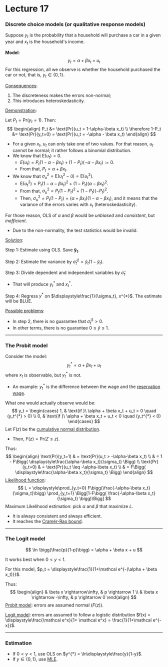 # Lecture 17

### Discrete choice models (or qualitative response models)

Suppose $y_t$ is the probability that a household will purchase a car in a given year and $x_t$ is the household's income.

**Model**:
$$
y_t = \alpha + \beta x_t + u_t
$$
For this regression, all we observe is whether the household purchased the car or not, that is, $y_t \in \{0,1\}$.

<u>Consequences</u>:

1. The discreteness makes the errors non-normal;
2. This introduces heteroskedasticity.

<u>Demonstration</u>:

Let $P_t = \text{Pr}(y_t=1)$. Then:
$$
\begin{align}
P_t &= \text{Pr}(u_t = 1-\alpha-\beta x_t) \\
\therefore 1-P_t &= \text{Pr}(y_t=0) = \text{Pr}(u_t = -\alpha - \beta x_t)
\end{align}
$$

- For a given $x_t$, $u_t$ can only take one of two values. For that reason, $u_t$ cannot be normal; it rather follows a binomial distribution.
- We know that $\text{E}(u_t) = 0$.
  - $E(u_t) = P_t (1-\alpha-\beta x_t) + (1-P_t)(-\alpha-\beta x_t):= 0$.
  - From that, $P_t = \alpha + \beta x_t$.
- We know that $\sigma^2_u = \text{E}(u_t^2 - \bar u) = \text{E}(u_t^2)$.
  - $\text{E}(u_t^2) = P_t(1-\alpha-\beta x_t)^2 + (1-P_t)(\alpha-\beta x_t)^2$.
  - From that, $\sigma_u^2 = P_t(1-P_t)^2 + (1-P_t)(-P_t)^2$.
  - Then, $\sigma^2_u = P_t(1-P_t) = (\alpha + \beta x_t)(1-\alpha-\beta x_t)$, and it means that the variance of the errors varies with $x_t$ (heteroskedasticity).

For those reason, OLS of $\alpha$ and $\beta$ would be *unbiased* and *consistent*, but *inefficient*.

- Due to the non-normality, the test statistics would be invalid.

<u>Solution</u>:

Step 1: Estimate using OLS. Save $\boldsymbol{\hat y_t}$.

Step 2: Estimate the variance by $\hat \sigma^2_t = \hat y_t (1 - \hat y_t)$.

Step 3: Divide dependent and independent variables by $\hat\sigma_t$.

- That will produce $y_t^{*}$ and $x_t^{*}$.

Step 4: Regress $y^{*}$ on $\displaystyle\frac{1}{\sigma_t}, x^{*}$. The estimate will be BLUE.

<u>Possible problems</u>:

- In step 2, there is no guarantee that $\hat\sigma_t^2 > 0$.
- In other terms, there is no guarantee $0 \leq \hat y \leq 1$.

***

### The Probit model

Consider the model:
$$
y_t^{*} = \alpha + \beta x_t + u_t
$$
where $x_t$ is observable, but $y_t^{*}$ is not.

- An example: $y_t^{*}$ is the difference between the wage and the [reservation wage](https://en.wikipedia.org/wiki/Reservation_wage).

What one would actually observe would be:
$$
y_t =
\begin{cases}
1, & \text{if }\ \alpha + \beta x_t + u_t > 0
\quad (y_t^{*} > 0) \\
0, & \text{if }\ \alpha + \beta x_t + u_t < 0
\quad (y_t^{*} < 0)
\end{cases}
$$
Let $F(z)$ be the [cumulative normal distribution](https://en.wikipedia.org/wiki/Normal_distribution#Cumulative_distribution_function).

- Then, $F(z) = \text{Pr}(Z \leq z)$.

Thus:
$$
\begin{align}
\text{Pr}(y_t=1) & = \text{Pr}(u_t > -\alpha-\beta x_t) \\
& = 1 - F\Bigg( \displaystyle\frac{\alpha-\beta x_t}{\sigma_t} \Bigg) \\
\text{Pr}(y_t=0) & = \text{Pr}(u_t \leq -\alpha-\beta x_t) \\
& = F\Bigg( \displaystyle\frac{\alpha-\beta x_t}{\sigma_t} \Bigg)
\end{align}
$$
<u>Likelihood function</u>:
$$
L = \displaystyle\prod_{y_t=0} F\bigg(\frac{-\alpha-\beta x_t}{\sigma_t}\bigg) \prod_{y_t=1} \Bigg[1-F\bigg( \frac{-\alpha-\beta x_t}{\sigma_t} \bigg)\Bigg]
$$
Maximum Likelihood estimation: pick $\alpha$ and $\beta$ that maximize $L$.

- It is always consistent and always efficient.
- It reaches the [Cramér-Rao bound](https://en.wikipedia.org/wiki/Cram%C3%A9r%E2%80%93Rao_bound).

***

### The Logit model

$$
\ln \bigg(\frac{p}{1-p}\bigg) = \alpha + \beta x + u
$$

It works best when $0 < y < 1$.

For this model, $p_t = \displaystyle\frac{1}{1+\mathcal e^{-(\alpha + \beta x_t)}}$.

Thus:
$$
\begin{align}
& \beta x \rightarrow\infty, & p \rightarrow 1 \\
& \beta x \rightarrow -\infty, & p \rightarrow 0
\end{align}
$$
<u>Probit model</u>: errors are assumed normal ($F(z)$).

<u>Logit model</u>: errors are assumed to follow a logistic distribution $f(x) = \displaystyle\frac{\mathcal e^x}{1+ \mathcal e^x} = \frac{1}{1+\mathcal e^{-x}}$.

***

### Estimation

- If $0 < y < 1$, use OLS on $y^{*} = \ln\displaystyle\frac{y}{1-y}$.
- If $y \in \{0,1\}$, use [MLE](https://en.wikipedia.org/wiki/Maximum_likelihood_estimation).